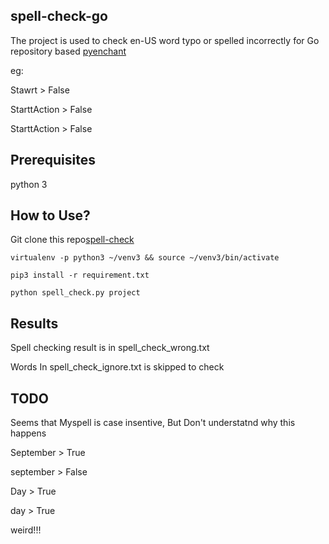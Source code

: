 ## spell-check-go
The project is used to check en-US word typo or spelled incorrectly for Go repository based [pyenchant](https://github.com/pyenchant/pyenchant)

eg:

Stawrt > False

StarttAction > False

StarttAction > False


## Prerequisites
python 3

## How to Use?
Git clone this repo[spell-check](https://github.com/DasyDong/spell-check-go.git)

```
virtualenv -p python3 ~/venv3 && source ~/venv3/bin/activate

pip3 install -r requirement.txt

python spell_check.py project
```

## Results
Spell checking result is in spell_check_wrong.txt

Words In spell_check_ignore.txt is skipped to check


## TODO
Seems that Myspell is case insentive, But Don't understatnd why this happens

September > True

september > False


Day > True

day > True


weird!!!
